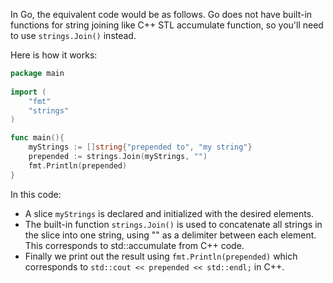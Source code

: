 In Go, the equivalent code would be as follows.
Go does not have built-in functions for string joining like C++ STL accumulate function, so you'll need to use `strings.Join()` instead.

Here is how it works:

```go
package main
 
import (
	"fmt"
	"strings"
)

func main(){
	myStrings := []string{"prepended to", "my string"}
	prepended := strings.Join(myStrings, "")
	fmt.Println(prepended)
}
```

In this code:
- A slice `myStrings` is declared and initialized with the desired elements.
- The built-in function `strings.Join()` is used to concatenate all strings in the slice into one string, using "" as a delimiter between each element. This corresponds to std::accumulate from C++ code.
- Finally we print out the result using `fmt.Println(prepended)` which corresponds to `std::cout << prepended << std::endl;` in C++.

